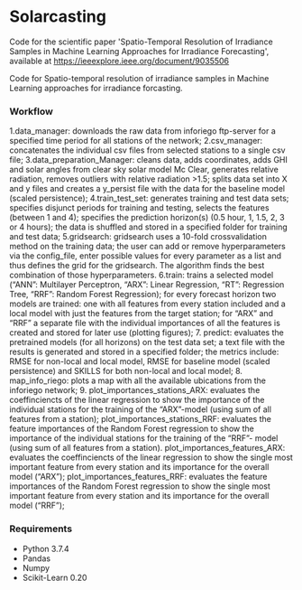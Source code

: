 # Solarcasting
Code for the scientific paper 'Spatio-Temporal Resolution of Irradiance Samples in Machine Learning Approaches for Irradiance Forecasting', available at https://ieeexplore.ieee.org/document/9035506

Code for Spatio-temporal resolution of irradiance samples in Machine Learning approaches for irradiance forcasting.

### Workflow
1.data_manager: downloads the raw data from inforiego ftp-server for a specified time period for all stations of the network;
2.csv_manager:	concatenates the individual csv files from selected stations to a single csv file;
3.data_preparation_Manager: cleans data, adds coordinates, adds GHI and solar angles from clear sky solar model Mc Clear, generates relative radiation, removes outliers with relative radiation >1.5; splits data set into X and y files and creates a y_persist file with the data for the baseline model (scaled persistence);
4.train_test_set: generates training and test data sets; specifies disjunct periods for training and testing, selects the features (between 1 and 4); specifies the prediction horizon(s) (0.5 hour, 1, 1.5, 2, 3 or 4 hours); the data is shuffled and stored in a specified folder for training and test data;
5.gridsearch: gridsearch uses a 10-fold crossvalidation method on the training data; the user can add or remove hyperparameters via the config_file, enter  possible values for every parameter as a list and thus defines the grid for the gridsearch. The algorithm finds the best combination of those hyperparameters. 
6.train: trains a selected model (“ANN”: Multilayer Perceptron, “ARX”: Linear Regression, “RT”: Regression Tree, “RRF”: Random Forest Regression); for every forecast horizon two models are trained: one with all features from every station included and a local model with just the features from the target station; 
for “ARX” and “RRF” a separate file with the individual importances of all the features is created and stored for later use (plotting figures);
7. predict: evaluates the pretrained models (for all horizons) on the test data set; a text file with the results is generated and stored in a specified folder; the metrics include: RMSE for non-local and local model, RMSE for baseline model (scaled persistence) and SKILLS for both non-local and local model;
8. map_info_riego:	plots a map with all the available ubications from the inforiego network;
9. plot_importances_stations_ARX:	evaluates the coeffinciencts of the linear regression to show the importance of the individual stations for the training of the “ARX”-model (using sum of all features from a station);
   plot_importances_stations_RRF:	evaluates the feature importances of the Random Forest regression to show the importance of the individual stations for the training of the “RRF”- model (using sum of all features from a station).
   plot_importances_features_ARX:	evaluates the coeffinciencts of the linear regression to show the single most important feature from every station and its importance for the overall model (“ARX”);
   plot_importances_features_RRF:	evaluates the feature importances of the Random Forest regression to show the single most important feature from every station and its importance for the overall model (“RRF”);   
   
  ### Requirements
- Python 3.7.4
- Pandas 
- Numpy
- Scikit-Learn 0.20




